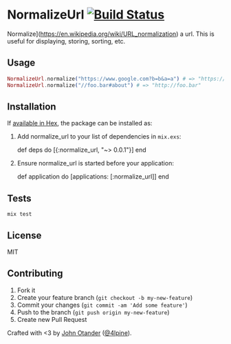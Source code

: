 # NormalizeUrl [![Build Status](https://travis-ci.org/johnotander/normalize_url.svg?branch=master)](https://travis-ci.org/johnotander/normalize_url)

Normalize](https://en.wikipedia.org/wiki/URL_normalization) a url. This is useful for displaying, storing, sorting, etc.

## Usage

```elixir
NormalizeUrl.normalize("https://www.google.com?b=b&a=a") # => "https://google.com?a=a&b=b"
NormalizeUrl.normalize("//foo.bar#about") # => "http://foo.bar"
```

## Installation

If [available in Hex](https://hex.pm/docs/publish), the package can be installed as:

  1. Add normalize_url to your list of dependencies in `mix.exs`:

        def deps do
          [{:normalize_url, "~> 0.0.1"}]
        end

  2. Ensure normalize_url is started before your application:

        def application do
          [applications: [:normalize_url]]
        end

## Tests

```
mix test
```

## License

MIT

## Contributing

1. Fork it
2. Create your feature branch (`git checkout -b my-new-feature`)
3. Commit your changes (`git commit -am 'Add some feature'`)
4. Push to the branch (`git push origin my-new-feature`)
5. Create new Pull Request

Crafted with <3 by [John Otander](http://johnotander.com) ([@4lpine](https://twitter.com/4lpine)).
